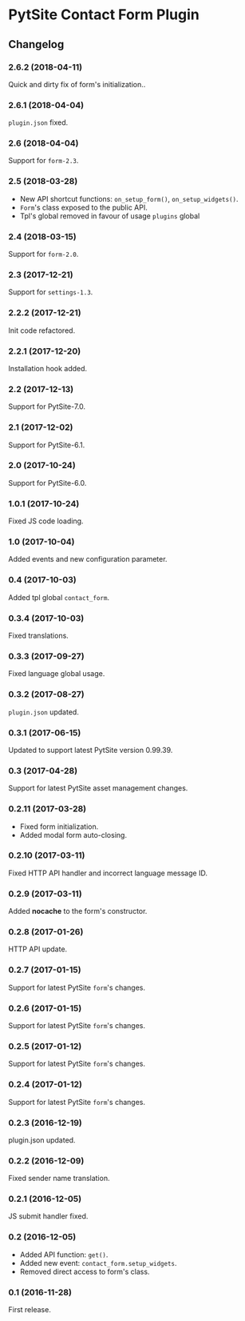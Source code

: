 # PytSite Contact Form Plugin


## Changelog


### 2.6.2 (2018-04-11)

Quick and dirty fix of form's initialization..


### 2.6.1 (2018-04-04)

`plugin.json` fixed.


### 2.6 (2018-04-04)

Support for `form-2.3`.


### 2.5 (2018-03-28)

- New API shortcut functions: `on_setup_form()`, `on_setup_widgets()`.
- `Form`'s class exposed to the public API.
- Tpl's global removed in favour of usage `plugins` global


### 2.4 (2018-03-15)

Support for `form-2.0`.


### 2.3 (2017-12-21)

Support for `settings-1.3`.


### 2.2.2 (2017-12-21)

Init code refactored.


### 2.2.1 (2017-12-20)

Installation hook added.


### 2.2 (2017-12-13)

Support for PytSite-7.0.


### 2.1 (2017-12-02)

Support for PytSite-6.1.


### 2.0 (2017-10-24)

Support for PytSite-6.0.


### 1.0.1 (2017-10-24)

Fixed JS code loading.


### 1.0 (2017-10-04)

Added events and new configuration parameter.


### 0.4 (2017-10-03)

Added tpl global `contact_form`.


### 0.3.4 (2017-10-03)

Fixed translations.


### 0.3.3 (2017-09-27)

Fixed language global usage.


### 0.3.2 (2017-08-27)

`plugin.json` updated.


### 0.3.1 (2017-06-15)

Updated to support latest PytSite version 0.99.39.


### 0.3 (2017-04-28)

Support for latest PytSite asset management changes.


### 0.2.11 (2017-03-28)

- Fixed form initialization.
- Added modal form auto-closing.


### 0.2.10 (2017-03-11)

Fixed HTTP API handler and incorrect language message ID.


### 0.2.9 (2017-03-11)

Added **nocache** to the form's constructor.


### 0.2.8 (2017-01-26)

HTTP API update.


### 0.2.7 (2017-01-15)

Support for latest PytSite `form`'s changes.


### 0.2.6 (2017-01-15)

Support for latest PytSite `form`'s changes.


### 0.2.5 (2017-01-12)

Support for latest PytSite `form`'s changes.


### 0.2.4 (2017-01-12)

Support for latest PytSite `form`'s changes.


### 0.2.3 (2016-12-19)

plugin.json updated.


### 0.2.2 (2016-12-09)

Fixed sender name translation.


### 0.2.1 (2016-12-05)

JS submit handler fixed.


### 0.2 (2016-12-05)

- Added API function: `get()`.
- Added new event: `contact_form.setup_widgets`.
- Removed direct access to form's class.


### 0.1 (2016-11-28)

First release.
